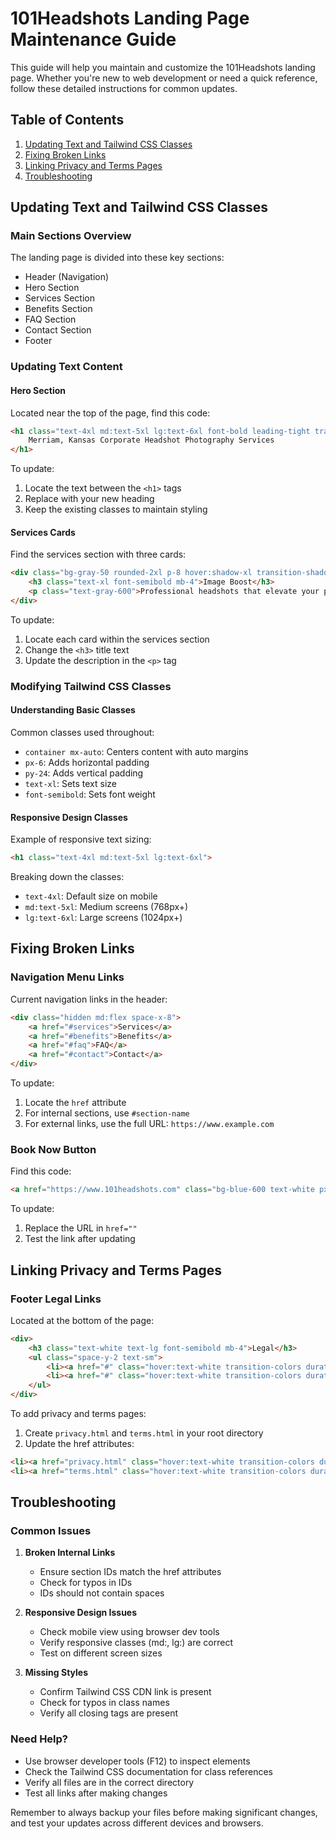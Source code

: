 # 101Headshots Landing Page Maintenance Guide

This guide will help you maintain and customize the 101Headshots landing page. Whether you're new to web development or need a quick reference, follow these detailed instructions for common updates.

## Table of Contents
1. [Updating Text and Tailwind CSS Classes](#updating-text-and-tailwind-css-classes)
2. [Fixing Broken Links](#fixing-broken-links)
3. [Linking Privacy and Terms Pages](#linking-privacy-and-terms-pages)
4. [Troubleshooting](#troubleshooting)

## Updating Text and Tailwind CSS Classes

### Main Sections Overview
The landing page is divided into these key sections:
- Header (Navigation)
- Hero Section
- Services Section
- Benefits Section
- FAQ Section
- Contact Section
- Footer

### Updating Text Content

#### Hero Section
Located near the top of the page, find this code:
```html
<h1 class="text-4xl md:text-5xl lg:text-6xl font-bold leading-tight tracking-tight text-gray-900 mb-6">
    Merriam, Kansas Corporate Headshot Photography Services
</h1>
```
To update:
1. Locate the text between the `<h1>` tags
2. Replace with your new heading
3. Keep the existing classes to maintain styling

#### Services Cards
Find the services section with three cards:
```html
<div class="bg-gray-50 rounded-2xl p-8 hover:shadow-xl transition-shadow duration-300">
    <h3 class="text-xl font-semibold mb-4">Image Boost</h3>
    <p class="text-gray-600">Professional headshots that elevate your personal brand...</p>
</div>
```
To update:
1. Locate each card within the services section
2. Change the `<h3>` title text
3. Update the description in the `<p>` tag

### Modifying Tailwind CSS Classes

#### Understanding Basic Classes
Common classes used throughout:
- `container mx-auto`: Centers content with auto margins
- `px-6`: Adds horizontal padding
- `py-24`: Adds vertical padding
- `text-xl`: Sets text size
- `font-semibold`: Sets font weight

#### Responsive Design Classes
Example of responsive text sizing:
```html
<h1 class="text-4xl md:text-5xl lg:text-6xl">
```
Breaking down the classes:
- `text-4xl`: Default size on mobile
- `md:text-5xl`: Medium screens (768px+)
- `lg:text-6xl`: Large screens (1024px+)

## Fixing Broken Links

### Navigation Menu Links
Current navigation links in the header:
```html
<div class="hidden md:flex space-x-8">
    <a href="#services">Services</a>
    <a href="#benefits">Benefits</a>
    <a href="#faq">FAQ</a>
    <a href="#contact">Contact</a>
</div>
```

To update:
1. Locate the `href` attribute
2. For internal sections, use `#section-name`
3. For external links, use the full URL: `https://www.example.com`

### Book Now Button
Find this code:
```html
<a href="https://www.101headshots.com" class="bg-blue-600 text-white px-6 py-2 rounded-full">
```
To update:
1. Replace the URL in `href=""`
2. Test the link after updating

## Linking Privacy and Terms Pages

### Footer Legal Links
Located at the bottom of the page:
```html
<div>
    <h3 class="text-white text-lg font-semibold mb-4">Legal</h3>
    <ul class="space-y-2 text-sm">
        <li><a href="#" class="hover:text-white transition-colors duration-300">Privacy Policy</a></li>
        <li><a href="#" class="hover:text-white transition-colors duration-300">Terms of Service</a></li>
    </ul>
</div>
```

To add privacy and terms pages:
1. Create `privacy.html` and `terms.html` in your root directory
2. Update the href attributes:
```html
<li><a href="privacy.html" class="hover:text-white transition-colors duration-300">Privacy Policy</a></li>
<li><a href="terms.html" class="hover:text-white transition-colors duration-300">Terms of Service</a></li>
```

## Troubleshooting

### Common Issues

1. **Broken Internal Links**
   - Ensure section IDs match the href attributes
   - Check for typos in IDs
   - IDs should not contain spaces

2. **Responsive Design Issues**
   - Check mobile view using browser dev tools
   - Verify responsive classes (md:, lg:) are correct
   - Test on different screen sizes

3. **Missing Styles**
   - Confirm Tailwind CSS CDN link is present
   - Check for typos in class names
   - Verify all closing tags are present

### Need Help?
- Use browser developer tools (F12) to inspect elements
- Check the Tailwind CSS documentation for class references
- Verify all files are in the correct directory
- Test all links after making changes

Remember to always backup your files before making significant changes, and test your updates across different devices and browsers.